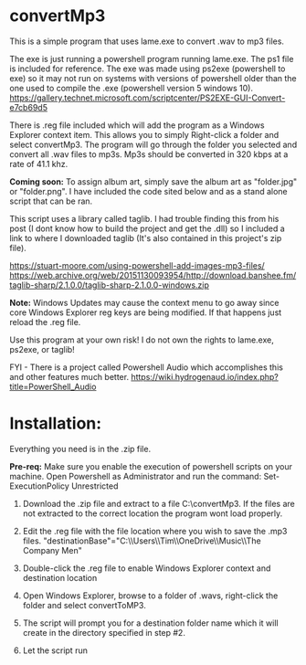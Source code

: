 # convertMp3
This is a simple program that uses lame.exe to convert .wav to mp3 files.

The exe is just running a powershell program running lame.exe. The ps1 file is included for reference. The exe was made using ps2exe (powershell to exe) so it may not run on systems with versions of powershell older than the one used to compile the .exe (powershell version 5 windows 10).
https://gallery.technet.microsoft.com/scriptcenter/PS2EXE-GUI-Convert-e7cb69d5

There is .reg file included which will add the program as a Windows Explorer context item. This allows you to simply Right-click a folder and select convertMp3. The program will go through the folder you selected and convert all .wav files to mp3s. Mp3s should be converted in 320 kbps at a rate of 41.1 khz. 

**Coming soon:** To assign album art, simply save the album art as "folder.jpg" or "folder.png". I have included the code sited below and as a stand alone script that can be ran. 

This script uses a library called taglib. I had trouble finding this from his post (I dont know how to build the project and get the .dll) so I included a link to where I downloaded taglib (It's also contained in this project's zip file).

https://stuart-moore.com/using-powershell-add-images-mp3-files/
https://web.archive.org/web/20151130093954/http://download.banshee.fm/taglib-sharp/2.1.0.0/taglib-sharp-2.1.0.0-windows.zip

**Note:** Windows Updates may cause the context menu to go away since core Windows Explorer reg keys are being modified. If that happens just reload the .reg file.

Use this program at your own risk! I do not own the rights to lame.exe, ps2exe, or taglib! 

FYI - There is a project called Powershell Audio which accomplishes this and other features much better.
https://wiki.hydrogenaud.io/index.php?title=PowerShell_Audio

# Installation:

Everything you need is in the .zip file.

**Pre-req:** Make sure you enable the execution of powershell scripts on your machine. Open Powershell as Administrator and run the command: 
Set-ExecutionPolicy Unrestricted

1) Download the .zip file and extract to a file C:\convertMp3. If the files are not extracted to the correct location the program wont load properly.

2) Edit the .reg file with the file location where you wish to save the .mp3 files.
"destinationBase"="C:\\\Users\\\Tim\\\OneDrive\\\Music\\\The Company Men"

3) Double-click the .reg file to enable Windows Explorer context and destination location

4) Open Windows Explorer, browse to a folder of .wavs, right-click the folder and select convertToMP3.

5) The script will prompt you for a destination folder name which it will create in the directory specified in step #2.

6) Let the script run
